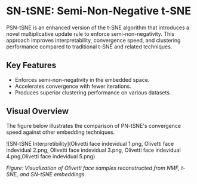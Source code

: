 # SN-tSNE: Semi-Non-Negative t-SNE

PSN-tSNE is an enhanced version of the t-SNE algorithm that introduces a novel multiplicative update rule to enforce semi-non-negativity. This approach improves interpretability, convergence speed, and clustering performance compared to traditional t-SNE and related techniques.

## Key Features
- Enforces semi-non-negativity in the embedded space.
- Accelerates convergence with fewer iterations.
- Produces superior clustering performance on various datasets.

## Visual Overview
The figure below illustrates the comparison of PN-tSNE's convergence speed against other embedding techniques.

![SN-tSNE Interpretibility](Olivetti face indevidual 1.png, Olivetti face indevidual 2.png, Olivetti face indevidual 3.png, Olivetti face indevidual 4.png,Olivetti face indevidual 5.png)

*Figure: Visualization of Olivetti face samples reconstructed from NMF, t-SNE, and SN-tSNE embeddings.*
